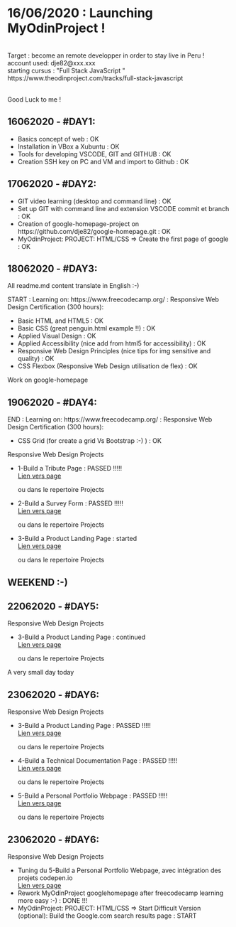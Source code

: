 <h1>16/06/2020 :    Launching MyOdinProject ! </h1><br>
                Target : become an remote developper in order to stay live in Peru ! <br>
account used: dje82@xxx.xxx <br>
starting cursus : "Full Stack JavaScript " <br>
https://www.theodinproject.com/tracks/full-stack-javascript <br><br>

Good Luck  to me !<br>

<h2>16062020 - #DAY1:</h2>
    <ul>
        <li>Basics concept of web : OK</li>
        <li>Installation in VBox a Xubuntu : OK</li>
        <li>Tools for developing  VSCODE,  GIT and GITHUB : OK</li>
        <li>Creation SSH key on  PC and VM and import to Github : OK</li>
    </ul>

<h2>17062020 - #DAY2:</h2>
    <ul>
        <li>GIT video learning (desktop and command line) : OK</li>
        <li>Set up GIT with command line and extension VSCODE commit et branch : OK</li>
        <li>Creation of google-homepage-project on https://github.com/dje82/google-homepage.git : OK</li>
        <li>MyOdinProject: PROJECT: HTML/CSS => Create the first page of google : OK</li>
    </ul>

<h2>18062020 - #DAY3:</h2>
    <p>All readme.md content translate in English :-)</p>
    <p>START : Learning on: https://www.freecodecamp.org/ : Responsive Web Design Certification (300 hours):</p>
        <ul>
            <li>Basic HTML and HTML5 : OK</li>
            <li>Basic CSS (great penguin.html example !!) : OK</li>
            <li>Applied Visual Design : OK</li>
            <li>Applied Accessibility (nice add from html5 for accessibility) : OK</li>
            <li>Responsive Web Design Principles (nice tips for img sensitive and quality) : OK</li>
            <li>CSS Flexbox (Responsive Web Design utilisation de flex) : OK</li>
        </ul>
    <p>Work on google-homepage</p>

<h2>19062020 - #DAY4:</h2>
    <p>END : Learning on: https://www.freecodecamp.org/ : Responsive Web Design Certification (300 hours):</p>
        <ul>
            <li>CSS Grid (for create a grid Vs Bootstrap :-) ) : OK </li>
        </ul>
    <p>Responsive Web Design Projects</p>
        <ul>
            <li>1-Build a Tribute Page : PASSED !!!!!</li>
            <a href="https://codepen.io/dje82/pen/qBbRQYM" target="_blank">Lien vers page</a>
            <p>ou dans le repertoire Projects</p>
            <li>2-Build a Survey Form : PASSED !!!!!</li>
            <a href="https://codepen.io/dje82/pen/JjGEwbq" target="_blank">Lien vers page</a>
            <p>ou dans le repertoire Projects</p>
            <li>3-Build a Product Landing Page : started</li>
            <a href="https://codepen.io/dje82/pen/bGEgzdK" target="_blank">Lien vers page</a>
            <p>ou dans le repertoire Projects</p>
        </ul>

<h2>WEEKEND :-) </h2>

<h2>22062020 - #DAY5:</h2>
    <p>Responsive Web Design Projects</p>
        <ul>
            <li>3-Build a Product Landing Page : continued </li>
            <a href="https://codepen.io/dje82/pen/bGEgzdK" target="_blank">Lien vers page</a>
            <p>ou dans le repertoire Projects</p>
        </ul>
    <p>A very small day today</p>

<h2>23062020 - #DAY6:</h2>
    <p>Responsive Web Design Projects</p>
        <ul>
            <li>3-Build a Product Landing Page : PASSED !!!!! </li>
            <a href="https://codepen.io/dje82/pen/bGEgzdK" target="_blank">Lien vers page</a>
            <p>ou dans le repertoire Projects</p>
            <li>4-Build a Technical Documentation Page :  PASSED !!!!!  </li>
            <a href="https://codepen.io/dje82/pen/ZEQKMYK" target="_blank">Lien vers page</a>
            <p>ou dans le repertoire Projects</p>
            <li>5-Build a Personal Portfolio Webpage : PASSED !!!!!</li>
            <a href="https://codepen.io/dje82/pen/rNxmQzL" target="_blank">Lien vers page</a>
            <p>ou dans le repertoire Projects</p>
        </ul>

<h2>23062020 - #DAY6:</h2>
    <p>Responsive Web Design Projects</p>
    <ul>
        <li> Tuning du 5-Build a Personal Portfolio Webpage, avec intégration des projets codepen.io</li>
        <a href="https://codepen.io/dje82/pen/rNxmQzL" target="_blank">Lien vers page</a>
        <li>Rework MyOdinProject googlehomepage after freecodecamp learning more easy :-) : DONE !!!</li>
        <li>MyOdinProject: PROJECT: HTML/CSS => Start Difficult Version (optional): Build the Google.com search results page : START</li>
    </ul>
